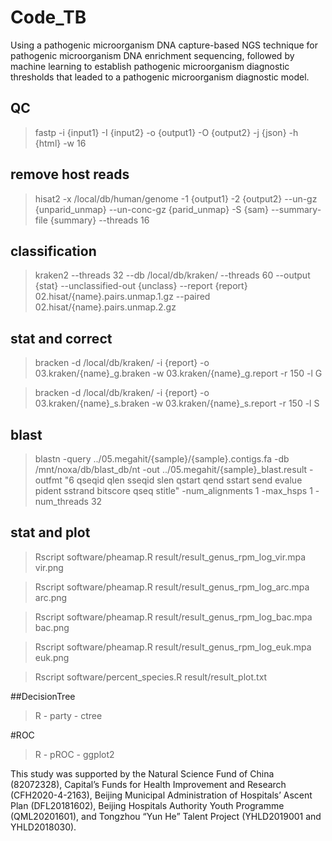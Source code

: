 # Code_TB
Using a pathogenic microorganism DNA capture-based NGS technique for pathogenic microorganism DNA enrichment sequencing, followed by machine learning to establish pathogenic microorganism diagnostic thresholds that leaded to a pathogenic microorganism diagnostic model. 

## QC
>fastp -i {input1} -I {input2} -o {output1} -O {output2} -j {json} -h {html} -w 16

## remove host reads
 >hisat2 -x /local/db/human/genome -1 {output1} -2 {output2} --un-gz {unparid_unmap} --un-conc-gz {parid_unmap} -S {sam} --summary-file {summary} --threads 16

## classification
>kraken2 --threads 32 --db /local/db/kraken/ --threads 60 --output {stat} --unclassified-out {unclass} --report {report} 02.hisat/{name}.pairs.unmap.1.gz --paired 02.hisat/{name}.pairs.unmap.2.gz

## stat and correct
>bracken -d /local/db/kraken/ -i {report} -o 03.kraken/{name}_g.braken -w 03.kraken/{name}_g.report -r 150 -l G

>bracken -d /local/db/kraken/ -i {report} -o 03.kraken/{name}_s.braken -w 03.kraken/{name}_s.report -r 150 -l S

## blast
>blastn -query ../05.megahit/{sample}/{sample}.contigs.fa -db /mnt/noxa/db/blast_db/nt -out ../05.megahit/{sample}_blast.result -outfmt "6 qseqid qlen sseqid slen qstart qend sstart send evalue pident sstrand bitscore qseq stitle" -num_alignments 1 -max_hsps 1 -num_threads 32

## stat and plot
>Rscript software/pheamap.R result/result_genus_rpm_log_vir.mpa vir.png

>Rscript software/pheamap.R result/result_genus_rpm_log_arc.mpa arc.png

>Rscript software/pheamap.R result/result_genus_rpm_log_bac.mpa bac.png

>Rscript software/pheamap.R result/result_genus_rpm_log_euk.mpa euk.png

>Rscript software/percent_species.R result/result_plot.txt

##DecisionTree
>R - party - ctree

#ROC
>R - pROC - ggplot2


This study was supported by the Natural Science Fund of China (82072328), Capital’s Funds for Health Improvement and Research (CFH2020-4-2163), Beijing Municipal Administration of Hospitals’ Ascent Plan (DFL20181602), Beijing Hospitals Authority Youth Programme (QML20201601), and Tongzhou “Yun He” Talent Project (YHLD2019001 and YHLD2018030).
